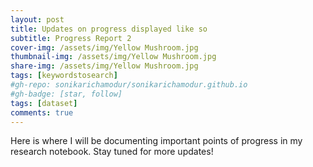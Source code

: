 ```yaml
---
layout: post
title: Updates on progress displayed like so
subtitle: Progress Report 2
cover-img: /assets/img/Yellow Mushroom.jpg
thumbnail-img: /assets/img/Yellow Mushroom.jpg
share-img: /assets/img/Yellow Mushroom.jpg
tags: [keywordstosearch]
#gh-repo: sonikarichamodur/sonikarichamodur.github.io
#gh-badge: [star, follow]
tags: [dataset]
comments: true
---
```


Here is where I will be documenting important points of progress in my research notebook. Stay tuned for more updates!
